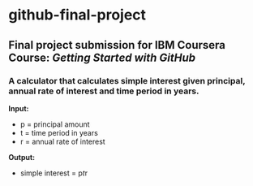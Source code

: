 # **github-final-project**
## Final project submission for **IBM Coursera Course: _Getting Started with GitHub_**

### A calculator that calculates simple interest given principal, annual rate of interest and time period in years.

**Input:**
   * p = principal amount
   * t = time period in years
   * r = annual rate of interest

**Output:**
   * simple interest = p*t*r
   
